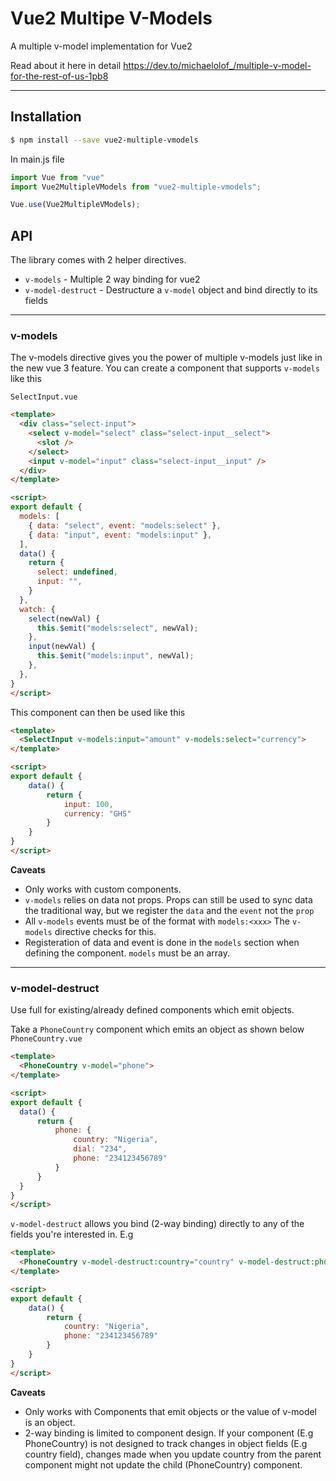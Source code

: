 # Vue2 Multipe V-Models

A multiple v-model implementation for Vue2

Read about it here in detail
https://dev.to/michaelolof_/multiple-v-model-for-the-rest-of-us-1pb8

----------------------------

## Installation
```bash
$ npm install --save vue2-multiple-vmodels
```
In main.js file
```js
import Vue from "vue"
import Vue2MultipleVModels from "vue2-multiple-vmodels";

Vue.use(Vue2MultipleVModels);
```

## API

The library comes with 2 helper directives.
- `v-models` - Multiple 2 way binding for vue2
- `v-model-destruct` - Destructure a `v-model` object and bind directly to its fields

------------------------------

### v-models
The v-models directive gives you the power of multiple v-models just like in the new vue 3 feature.
You can create a component that supports `v-models` like this

`SelectInput.vue`
```html
<template>
  <div class="select-input">
    <select v-model="select" class="select-input__select">
      <slot />
    </select>
    <input v-model="input" class="select-input__input" />
  </div>
</template>

<script>
export default {
  models: [
    { data: "select", event: "models:select" },
    { data: "input", event: "models:input" },
  ],
  data() {
    return {
      select: undefined,
      input: "",
    }
  },
  watch: {
    select(newVal) {
      this.$emit("models:select", newVal);
    },
    input(newVal) {
      this.$emit("models:input", newVal);
    },
  },
}
</script>
```

This component can then be used like this

```html
<template>
  <SelectInput v-models:input="amount" v-models:select="currency">
</template>

<script>
export default {
    data() {
        return {
            input: 100,
            currency: "GHS"
        }
    }
}
</script>
```

**Caveats**
- Only works with custom components.
- `v-models` relies on data not props. Props can still be used to sync data the traditional way, but we register the `data` and the `event` not the `prop`
- All `v-models` events must be of the format with `models:<xxx>` The `v-models` directive checks for this.
- Registeration of data and event is done in the `models` section when defining the component. `models` must be an array.

-----------------------------------

### v-model-destruct
Use full for existing/already defined components which emit objects.

Take a `PhoneCountry` component which emits an object as shown below
`PhoneCountry.vue`
```html
<template>
  <PhoneCountry v-model="phone">
</template>

<script>
export default {
  data() {
      return {
          phone: {
              country: "Nigeria",
              dial: "234",
              phone: "234123456789"
          }
      }
  }
}
</script>
```

`v-model-destruct` allows you bind (2-way binding) directly to any of the fields you're interested in. E.g

```html
<template>
  <PhoneCountry v-model-destruct:country="country" v-model-destruct:phone="phone" />
</template>

<script>
export default {
    data() {
        return {
            country: "Nigeria",
            phone: "234123456789"
        }
    }
}
</script>
```

**Caveats**
- Only works with Components that emit objects or the value of v-model is an object.
- 2-way binding is limited to component design. If your component (E.g PhoneCountry) is not designed to track changes in object fields (E.g country field), changes made when you update country from the parent component might not update the child (PhoneCountry) component.